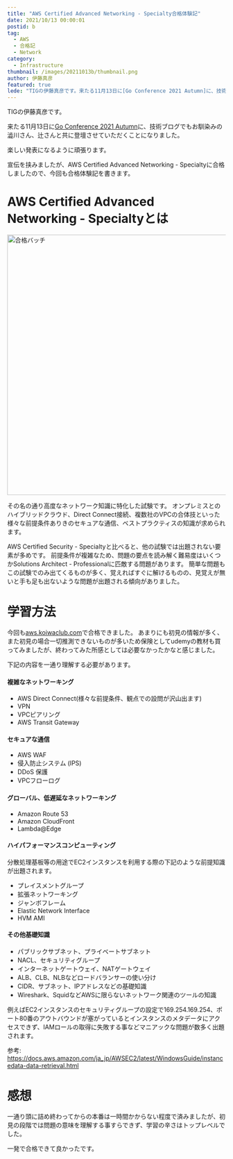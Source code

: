 ```yaml
---
title: "AWS Certified Advanced Networking - Specialty合格体験記"
date: 2021/10/13 00:00:01
postid: b
tag:
  - AWS
  - 合格記
  - Network
category:
  - Infrastructure
thumbnail: /images/20211013b/thumbnail.png
author: 伊藤真彦
featured: true
lede: "TIGの伊藤真彦です。来たる11月13日に[Go Conference 2021 Autumn]に、技術ブログでもお馴染みの澁川さん、辻さんと共に登壇させていただくことになりました。楽しい発表になるように頑張ります。宣伝を挟みましたが、AWS Certified Advanced Networking - Specialtyに合格しましたので、今回も合格体験記を書きます。"
---
```

TIGの伊藤真彦です。

来たる11月13日に[Go Conference 2021 Autumn](https://gocon.jp/2021autumn/)に、技術ブログでもお馴染みの澁川さん、辻さんと共に登壇させていただくことになりました。

楽しい発表になるように頑張ります。

宣伝を挟みましたが、AWS Certified Advanced Networking - Specialtyに合格しましたので、今回も合格体験記を書きます。

# AWS Certified Advanced Networking - Specialtyとは

<img src="/images/20211013b/image.png" alt="合格バッチ" width="600" height="600" loading="lazy">


その名の通り高度なネットワーク知識に特化した試験です。
オンプレミスとのハイブリッドクラウド、Direct Connect接続、複数社のVPCの合体技といった様々な前提条件ありきのセキュアな通信、ベストプラクティスの知識が求められます。

AWS Certified Security - Specialtyと比べると、他の試験では出題されない要素が多めです。
前提条件が複雑なため、問題の要点を読み解く難易度はいくつかSolutions Architect - Professionalに匹敵する問題があります。
簡単な問題もこの試験でのみ出てくるものが多く、覚えればすぐに解けるものの、見覚えが無いと手も足も出ないような問題が出題される傾向がありました。

# 学習方法

今回も[aws.koiwaclub.com](https://aws.koiwaclub.com/)で合格できました。
あまりにも初見の情報が多く、また初見の場合一切推測できないものが多いため保険としてudemyの教材も買ってみましたが、終わってみた所感としては必要なかったかなと感じました。

下記の内容を一通り理解する必要があります。

#### 複雑なネットワーキング

* AWS Direct Connect(様々な前提条件、観点での設問が沢山出ます)
* VPN
* VPCピアリング
* AWS Transit Gateway

#### セキュアな通信

* AWS WAF
* 侵入防止システム (IPS)
* DDoS 保護
* VPCフローログ

#### グローバル、低遅延なネットワーキング

* Amazon Route 53
* Amazon CloudFront
* Lambda@Edge

#### ハイパフォーマンスコンピューティング

分散処理基板等の用途でEC2インスタンスを利用する際の下記のような前提知識が出題されます。

* プレイスメントグループ
* 拡張ネットワーキング
* ジャンボフレーム
* Elastic Network Interface
* HVM AMI

#### その他基礎知識

* パブリックサブネット、プライベートサブネット
* NACL、セキュリティグループ
* インターネットゲートウェイ、NATゲートウェイ
* ALB、CLB、NLBなどロードバランサーの使い分け
* CIDR、サブネット、IPアドレスなどの基礎知識
* Wireshark、SquidなどAWSに限らないネットワーク関連のツールの知識

例えばEC2インスタンスのセキュリティグループの設定で169.254.169.254、ポート80番のアウトバウンドが塞がっているとインスタンスのメタデータにアクセスできず、IAMロールの取得に失敗する事などマニアックな問題が数多く出題されます。

参考: https://docs.aws.amazon.com/ja_jp/AWSEC2/latest/WindowsGuide/instancedata-data-retrieval.html

# 感想

一通り頭に詰め終わってからの本番は一時間かからない程度で済みましたが、初見の段階では問題の意味を理解する事すらできず、学習の辛さはトップレベルでした。

一発で合格できて良かったです。

